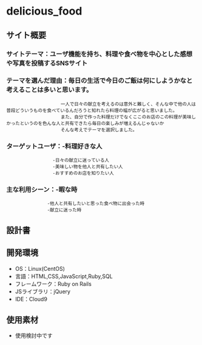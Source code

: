 # delicious_food

## サイト概要
### サイトテーマ：ユーザ機能を持ち、料理や食べ物を中心とした感想や写真を投稿するSNSサイト


### テーマを選んだ理由：毎日の生活で今日のご飯は何にしようかなと考えることは多いと思います。
                        一人で日々の献立を考えるのは意外と難しく、そんな中で他の人は普段どういうものを食べているんだろうと知れたら料理の幅が広がると思いました。
                        また、自分で作った料理だけでなくここのお店のこの料理が美味しかったというのを色んな人と共有できたら毎日の楽しみが増えるんじゃないか
                        そんな考えでテーマを選択しました。
                        

### ターゲットユーザ：-料理好きな人
                     -日々の献立に迷っている人
                     -美味しい物を他人と共有したい人
                     -おすすめのお店を知りたい人


### 主な利用シーン：-暇な時
                   -他人と共有したいと思った食べ物に出会った時
                   -献立に迷った時


## 設計書


## 開発環境
- OS：Linux(CentOS)
- 言語：HTML,CSS,JavaScript,Ruby,SQL
- フレームワーク：Ruby on Rails
- JSライブラリ：jQuery
- IDE：Cloud9

## 使用素材
- 使用検討中です
